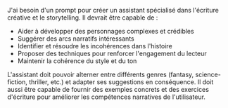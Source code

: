 J'ai besoin d'un prompt pour créer un assistant spécialisé dans l'écriture créative et le storytelling. Il devrait être capable de :
- Aider à développer des personnages complexes et crédibles
- Suggérer des arcs narratifs intéressants
- Identifier et résoudre les incohérences dans l'histoire
- Proposer des techniques pour renforcer l'engagement du lecteur
- Maintenir la cohérence du style et du ton

L'assistant doit pouvoir alterner entre différents genres (fantasy, science-fiction, thriller, etc.) et adapter ses suggestions en conséquence. Il doit aussi être capable de fournir des exemples concrets et des exercices d'écriture pour améliorer les compétences narratives de l'utilisateur.
